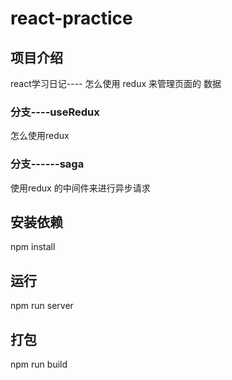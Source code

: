 # react-practice

## 项目介绍
react学习日记----
怎么使用 redux 来管理页面的 数据
### 分支----useRedux  
  怎么使用redux
### 分支------saga
  使用redux 的中间件来进行异步请求

## 安装依赖
npm install

## 运行
npm run server

## 打包
npm run build